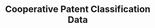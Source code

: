 ---
layout: default
bigquery: https://console.cloud.google.com/bigquery?p=patents-public-data&d=cpc&page=dataset
citation: '“Cooperative Patent Classification” by the EPO and USPTO, for public use. '
contributors: EPO, USPTO
cost: None
description: Cooperative Patent Classification Data contains the scheme and definitions
  of the Cooperative Patent Classification system for classifying patent documents.
  The CPC is the result of a partnership between the EPO and the USPTO in their joint
  effort to develop a common, internationally compatible classification system for
  technical documents, in particular patent publications, which will be used by both
  offices in the patent granting process
documentation: https://www.cooperativepatentclassification.org/cpcSchemeAndDefinitions
last_edit: 04/13/2022, 07:43:35
location: https://www.cooperativepatentclassification.org/index
maintained_by: USPTO, EPO
schema_fields:
- level
- definition
- titlePart
- child_groups
- symbol
- application_references
- informative_references
- parents
- breakdownCode
- additional_only
- titleFull
- childGroups
- children
- notAllocatable
- status
- breakdown_code
- informativeReferences
- title_full
- residualReferences
- sizeCache
- limiting_references
- dateRevised
- date_revised
- applicationReferences
- not_allocatable
- limitingReferences
- synonyms
- ipcConcordant
- residual_references
- ipc_concordant
- glossary
- title_part
shortname: cooperative_patent_classification
tags:
- patents
- science
title: Cooperative Patent Classification Data
uuid: 984374a7-16e9-4b35-9445-458daceb01bf
---